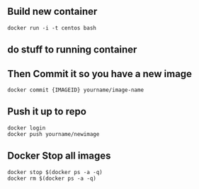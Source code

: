 ## Build new container
``` shell
docker run -i -t centos bash
```
## do stuff to running container

## Then Commit it so you have a new image
``` shell
docker commit {IMAGEID} yourname/image-name
```
## Push it up to repo
``` shell
docker login
docker push yourname/newimage
```

## Docker Stop all images
``` shell
docker stop $(docker ps -a -q)
docker rm $(docker ps -a -q)
```
